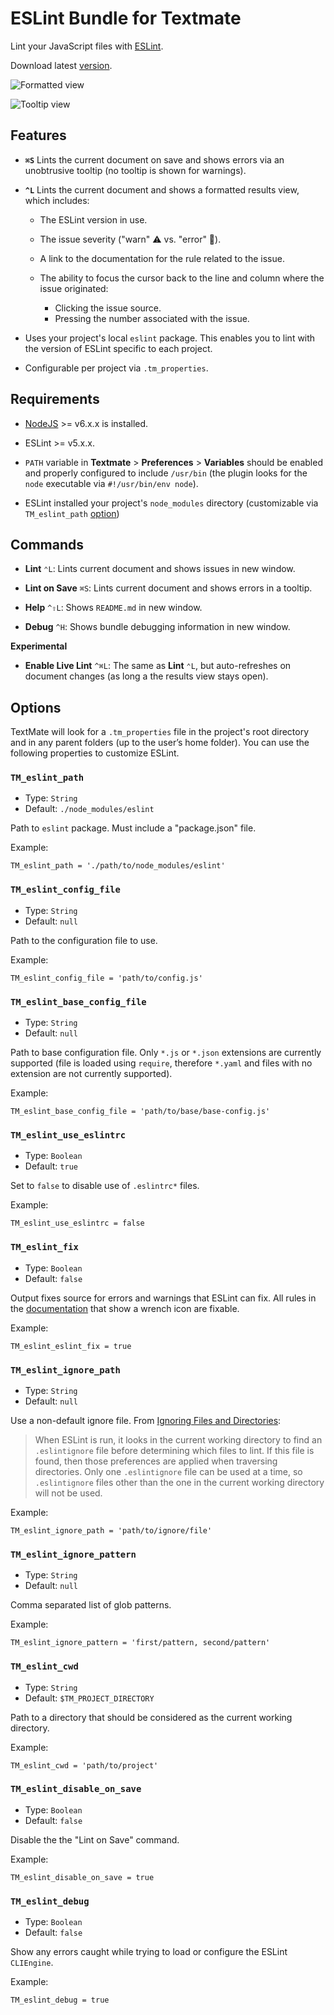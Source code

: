 # ESLint Bundle for Textmate #

Lint your JavaScript files with [ESLint](http://eslint.org).

Download latest [version](https://github.com/ryanfitzer/eslint.tmbundle/releases/latest).

![Formatted view](Support/images/screenshot-window.png)

![Tooltip view](Support/images/screenshot-tooltip.png)



## Features ##

- **`⌘S`** Lints the current document on save and shows errors via an unobtrusive tooltip (no tooltip is shown for warnings).

- **`^L`** Lints the current document and shows a formatted results view, which includes:

    - The ESLint version in use.
    - The issue severity ("warn" ⚠️ vs. "error" 🚫️).
    - A link to the documentation for the rule related to the issue.
    - The ability to focus the cursor back to the line and column where the issue originated:
        
        - Clicking the issue source.
        - Pressing the number associated with the issue.

- Uses your project's local `eslint` package. This enables you to lint with the version of ESLint specific to each project.

- Configurable per project via `.tm_properties`.



## Requirements ##

- [NodeJS](https://nodejs.org) >= v6.x.x is installed.

- ESLint >= v5.x.x.

- `PATH` variable in **Textmate** > **Preferences** > **Variables** should be enabled and properly configured to include `/usr/bin` (the plugin looks for the `node` executable via `#!/usr/bin/env node`).

- ESLint installed your project's `node_modules` directory (customizable via `TM_eslint_path` [option](#tm_eslint_path))



## Commands ##

- **Lint** `⌃L`: Lints current document and shows issues in new window.

- **Lint on Save** `⌘S`: Lints current document and shows errors in a tooltip.

- **Help** `^⇧L`: Shows `README.md` in new window.

- **Debug** `^H`: Shows bundle debugging information in new window.

**Experimental**

- **Enable Live Lint** `^⌘L`: The same as **Lint** `⌃L`, but auto-refreshes on document changes (as long a the results view stays open).




## Options ##

TextMate will look for a `.tm_properties` file in the project's root directory and in any parent folders (up to the user’s home folder). You can use the following properties to customize ESLint.


### `TM_eslint_path` ###

  - Type: `String`
  - Default: `./node_modules/eslint`

Path to `eslint` package. Must include a "package.json" file.

Example:

```
TM_eslint_path = './path/to/node_modules/eslint'
```


### `TM_eslint_config_file` ###

  - Type: `String`
  - Default: `null`

Path to the configuration file to use.

Example:

```
TM_eslint_config_file = 'path/to/config.js'
```


### `TM_eslint_base_config_file` ###

  - Type: `String`
  - Default: `null`

Path to base configuration file. Only `*.js` or `*.json` extensions are currently supported (file is loaded using `require`, therefore `*.yaml` and files with no extension are not currently supported).

Example:

```
TM_eslint_base_config_file = 'path/to/base/base-config.js'
```


### `TM_eslint_use_eslintrc` ###

  - Type: `Boolean`
  - Default: `true`

Set to `false` to disable use of `.eslintrc*` files.

Example:

```
TM_eslint_use_eslintrc = false
```


### `TM_eslint_fix` ###

  - Type: `Boolean`
  - Default: `false`

Output fixes source for errors and warnings that ESLint can fix. All rules in the [documentation](http://eslint.org/docs/rules) that show a wrench icon are fixable.

Example:

```
TM_eslint_eslint_fix = true
```


### `TM_eslint_ignore_path` ###

  - Type: `String`
  - Default: `null`

Use a non-default ignore file. From [Ignoring Files and Directories](http://eslint.org/docs/user-guide/configuring#ignoring-files-and-directories):

> When ESLint is run, it looks in the current working directory to find an `.eslintignore` file before determining which files to lint. If this file is found, then those preferences are applied when traversing directories. Only one `.eslintignore` file can be used at a time, so `.eslintignore` files other than the one in the current working directory will not be used.

Example:

```
TM_eslint_ignore_path = 'path/to/ignore/file'
```


### `TM_eslint_ignore_pattern` ###

  - Type: `String`
  - Default: `null`

Comma separated list of glob patterns.

Example:

```
TM_eslint_ignore_pattern = 'first/pattern, second/pattern'
```


### `TM_eslint_cwd` ###
  
  - Type: `String`
  - Default: `$TM_PROJECT_DIRECTORY`
  
Path to a directory that should be considered as the current working directory.

Example:

```
TM_eslint_cwd = 'path/to/project'
```


### `TM_eslint_disable_on_save` ###

  - Type: `Boolean`
  - Default: `false`
  
Disable the the "Lint on Save" command.

Example:

```
TM_eslint_disable_on_save = true
```


### `TM_eslint_debug` ###

  - Type: `Boolean`
  - Default: `false`
  
Show any errors caught while trying to load or configure the ESLint `CLIEngine`.

Example:

```
TM_eslint_debug = true
```
